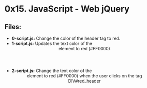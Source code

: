 # 0x15. JavaScript - Web jQuery
## Files:
- **0-script.js:** Change the color of the header tag to red.
- **1-script.js:** Updates the text color of the <header> element to red (#FF0000)
- **2-script.js:** Change the text color of the <header> element to red (#FF0000) when the user clicks on the tag DIV#red_header
